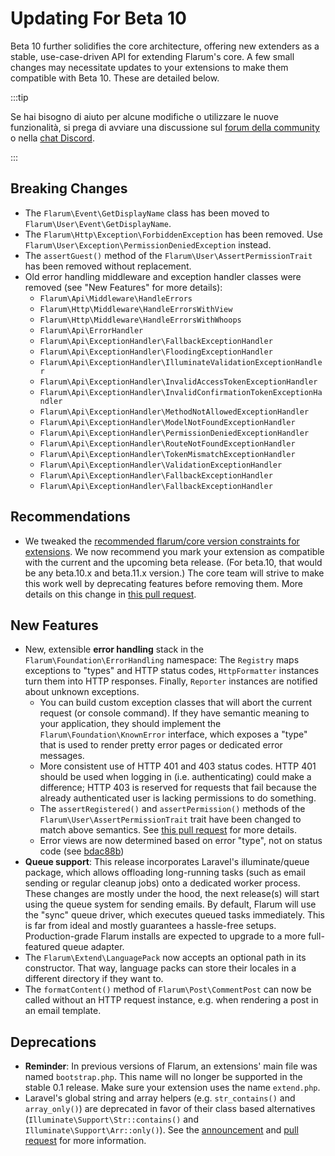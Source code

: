 # Updating For Beta 10

Beta 10 further solidifies the core architecture, offering new extenders as a stable, use-case-driven API for extending Flarum's core. A few small changes may necessitate updates to your extensions to make them compatible with Beta 10. These are detailed below.

:::tip

Se hai bisogno di aiuto per alcune modifiche o utilizzare le nuove funzionalità, si prega di avviare una discussione sul [forum della community](https://discuss.flarum.org/t/extensibility) o nella [chat Discord](https://flarum.org/discord/).

:::

## Breaking Changes

- The `Flarum\Event\GetDisplayName` class has been moved to `Flarum\User\Event\GetDisplayName`.
- The `Flarum\Http\Exception\ForbiddenException` has been removed. Use `Flarum\User\Exception\PermissionDeniedException` instead.
- The `assertGuest()` method of the `Flarum\User\AssertPermissionTrait` has been removed without replacement.
- Old error handling middleware and exception handler classes were removed (see "New Features" for more details):
  - `Flarum\Api\Middleware\HandleErrors`
  - `Flarum\Http\Middleware\HandleErrorsWithView`
  - `Flarum\Http\Middleware\HandleErrorsWithWhoops`
  - `Flarum\Api\ErrorHandler`
  - `Flarum\Api\ExceptionHandler\FallbackExceptionHandler`
  - `Flarum\Api\ExceptionHandler\FloodingExceptionHandler`
  - `Flarum\Api\ExceptionHandler\IlluminateValidationExceptionHandler`
  - `Flarum\Api\ExceptionHandler\InvalidAccessTokenExceptionHandler`
  - `Flarum\Api\ExceptionHandler\InvalidConfirmationTokenExceptionHandler`
  - `Flarum\Api\ExceptionHandler\MethodNotAllowedExceptionHandler`
  - `Flarum\Api\ExceptionHandler\ModelNotFoundExceptionHandler`
  - `Flarum\Api\ExceptionHandler\PermissionDeniedExceptionHandler`
  - `Flarum\Api\ExceptionHandler\RouteNotFoundExceptionHandler`
  - `Flarum\Api\ExceptionHandler\TokenMismatchExceptionHandler`
  - `Flarum\Api\ExceptionHandler\ValidationExceptionHandler`
  - `Flarum\Api\ExceptionHandler\FallbackExceptionHandler`
  - `Flarum\Api\ExceptionHandler\FallbackExceptionHandler`

## Recommendations

- We tweaked the [recommended flarum/core version constraints for extensions](start.md#composer-json). We now recommend you mark your extension as compatible with the current and the upcoming beta release. (For beta.10, that would be any beta.10.x and beta.11.x version.) The core team will strive to make this work well by deprecating features before removing them. More details on this change in [this pull request](https://github.com/flarum/docs/pull/75).

## New Features

- New, extensible **error handling** stack in the `Flarum\Foundation\ErrorHandling` namespace: The `Registry` maps exceptions to "types" and HTTP status codes, `HttpFormatter` instances turn them into HTTP responses. Finally, `Reporter` instances are notified about unknown exceptions.
  - You can build custom exception classes that will abort the current request (or console command). If they have semantic meaning to your application, they should implement the `Flarum\Foundation\KnownError` interface, which exposes a "type" that is used to render pretty error pages or dedicated error messages.
  - More consistent use of HTTP 401 and 403 status codes. HTTP 401 should be used when logging in (i.e. authenticating) could make a difference; HTTP 403 is reserved for requests that fail because the already authenticated user is lacking permissions to do something.
  - The `assertRegistered()` and `assertPermission()` methods of the `Flarum\User\AssertPermissionTrait` trait have been changed to match above semantics. See [this pull request](https://github.com/flarum/core/pull/1854) for more details.
  - Error views are now determined based on error "type", not on status code (see [bdac88b](https://github.com/flarum/core/commit/bdac88b5733643b9c5dabae9e09a64d9f6e41d58))
- **Queue support**: This release incorporates Laravel's illuminate/queue package, which allows offloading long-running tasks (such as email sending or regular cleanup jobs) onto a dedicated worker process. These changes are mostly under the hood, the next release(s) will start using the queue system for sending emails. By default, Flarum will use the "sync" queue driver, which executes queued tasks immediately. This is far from ideal and mostly guarantees a hassle-free setups. Production-grade Flarum installs are expected to upgrade to a more full-featured queue adapter.
- The `Flarum\Extend\LanguagePack` now accepts an optional path in its constructor. That way, language packs can store their locales in a different directory if they want to.
- The `formatContent()` method of `Flarum\Post\CommentPost` can now be called without an HTTP request instance, e.g. when rendering a post in an email template.

## Deprecations

- **Reminder**: In previous versions of Flarum, an extensions' main file was named `bootstrap.php`. This name will no longer be supported in the stable 0.1 release. Make sure your extension uses the name `extend.php`.
- Laravel's global string and array helpers (e.g. `str_contains()` and `array_only()`) are deprecated in favor of their class based alternatives (`Illuminate\Support\Str::contains()` and `Illuminate\Support\Arr::only()`). See the [announcement](https://laravel-news.com/laravel-5-8-deprecates-string-and-array-helpers) and [pull request](https://github.com/laravel/framework/pull/26898) for more information.
